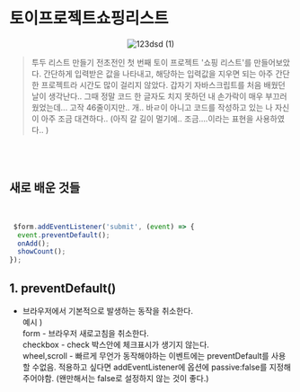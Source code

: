 # 토이프로젝트쇼핑리스트


<p align="center">
    <img src="https://user-images.githubusercontent.com/127499117/236522908-d64c38a5-fa65-4b82-8726-df30862e4270.gif" alt="123dsd (1)">
</p>


> 투두 리스트 만들기 전초전인 첫 번째 토이 프로젝트 '쇼핑 리스트'를 만들어보았다. 간단하게 입력받은 값을 나타내고, 해당하는 입력값을 지우면 되는 아주 간단한 프로젝트라 시간도 많이 걸리지 않았다. 갑자기 자바스크립트를 처음 배웠던 날이 생각난다.. 그때 정말 코드 한 글자도 치지 못하던 내 손가락이 매우 부끄러웠었는데... 고작 46줄이지만.. 개.. 바ㄹ이 아니고 코드를 작성하고 있는 나 자신이 아주 조금 대견하다.. (아직 갈 길이 멀기에.. 조금....이라는 표현을 사용하였다.. ) 

<br/>
<br/>

## 새로 배운 것들

 <br/>

```js
 $form.addEventListener('submit', (event) => {
  event.preventDefault();
  onAdd();
  showCount();
});


```

## 1. preventDefault()

- 브라우저에서 기본적으로 발생하는 동작을 취소한다. <br/>
예시 ) <br/>
form - 브라우저 새로고침을 취소한다. <br/>
checkbox - check 박스안에 체크표시가 생기지 않는다. <br/>
wheel,scroll - 빠르게 무언가 동작해야하는 이벤트에는 preventDefault를 사용 할 수없음. 적용하고 싶다면 addEventListener에 옵션에 passive:false를 지정해주어야함. (왠만해서는 false로 설정하지 않는 것이 좋다.)


